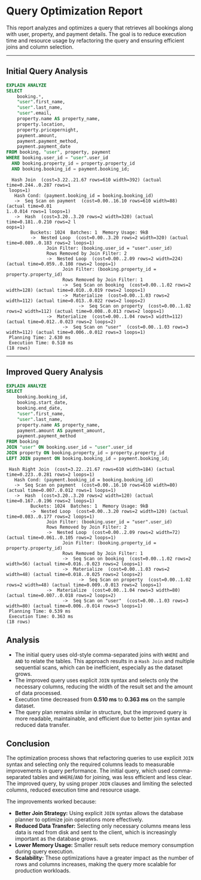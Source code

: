 # Query Optimization Report

This report analyzes and optimizes a query that retrieves all bookings along with user, property, and payment details. The goal is to reduce execution time and resource usage by refactoring the query and ensuring efficient joins and column selection.

---

## Initial Query Analysis

```sql
EXPLAIN ANALYZE
SELECT
    booking.*,
    "user".first_name,
    "user".last_name,
    "user".email,
    property.name AS property_name,
    property.location,
    property.pricepernight,
    payment.amount,
    payment.payment_method,
    payment.payment_date
FROM booking, "user", property, payment
WHERE booking.user_id = "user".user_id
  AND booking.property_id = property.property_id
  AND booking.booking_id = payment.booking_id;
```

```
  Hash Join  (cost=3.22..21.67 rows=610 width=392) (actual time=0.244..0.287 rows=1
 loops=1)
   Hash Cond: (payment.booking_id = booking.booking_id)
   ->  Seq Scan on payment  (cost=0.00..16.10 rows=610 width=88) (actual time=0.01
1..0.014 rows=1 loops=1)
   ->  Hash  (cost=3.20..3.20 rows=2 width=320) (actual time=0.181..0.210 rows=2 l
oops=1)
         Buckets: 1024  Batches: 1  Memory Usage: 9kB
         ->  Nested Loop  (cost=0.00..3.20 rows=2 width=320) (actual time=0.089..0.183 rows=2 loops=1)
               Join Filter: (booking.user_id = "user".user_id)
               Rows Removed by Join Filter: 2
               ->  Nested Loop  (cost=0.00..2.09 rows=2 width=224) (actual time=0.059..0.108 rows=2 loops=1)
                     Join Filter: (booking.property_id = property.property_id)
                     Rows Removed by Join Filter: 1
                     ->  Seq Scan on booking  (cost=0.00..1.02 rows=2 width=128) (actual time=0.010..0.019 rows=2 loops=1)
                     ->  Materialize  (cost=0.00..1.03 rows=2 width=112) (actual time=0.013..0.022 rows=2 loops=2)
                           ->  Seq Scan on property  (cost=0.00..1.02 rows=2 width=112) (actual time=0.008..0.013 rows=2 loops=1)
               ->  Materialize  (cost=0.00..1.04 rows=3 width=112) (actual time=0.012..0.023 rows=2 loops=2)
                     ->  Seq Scan on "user"  (cost=0.00..1.03 rows=3 width=112) (actual time=0.006..0.012 rows=3 loops=1)
 Planning Time: 2.630 ms
 Execution Time: 0.510 ms
(18 rows)
```

---

## Improved Query Analysis

```sql
EXPLAIN ANALYZE
SELECT
    booking.booking_id,
    booking.start_date,
    booking.end_date,
    "user".first_name,
    "user".last_name,
    property.name AS property_name,
    payment.amount AS payment_amount,
    payment.payment_method
FROM booking
JOIN "user" ON booking.user_id = "user".user_id
JOIN property ON booking.property_id = property.property_id
LEFT JOIN payment ON booking.booking_id = payment.booking_id;
```

```
 Hash Right Join  (cost=3.22..21.67 rows=610 width=184) (actual time=0.223..0.281 rows=2 loops=1)
   Hash Cond: (payment.booking_id = booking.booking_id)
   ->  Seq Scan on payment  (cost=0.00..16.10 rows=610 width=80) (actual time=0.007..0.012 rows=1 loops=1)
   ->  Hash  (cost=3.20..3.20 rows=2 width=120) (actual time=0.167..0.196 rows=2 loops=1)
         Buckets: 1024  Batches: 1  Memory Usage: 9kB
         ->  Nested Loop  (cost=0.00..3.20 rows=2 width=120) (actual time=0.083..0.177 rows=2 loops=1)
               Join Filter: (booking.user_id = "user".user_id)
               Rows Removed by Join Filter: 2
               ->  Nested Loop  (cost=0.00..2.09 rows=2 width=72) (actual time=0.061..0.105 rows=2 loops=1)
                     Join Filter: (booking.property_id = property.property_id)
                     Rows Removed by Join Filter: 1
                     ->  Seq Scan on booking  (cost=0.00..1.02 rows=2 width=56) (actual time=0.016..0.023 rows=2 loops=1)
                     ->  Materialize  (cost=0.00..1.03 rows=2 width=48) (actual time=0.018..0.025 rows=2 loops=2)
                           ->  Seq Scan on property  (cost=0.00..1.02 rows=2 width=48) (actual time=0.009..0.013 rows=2 loops=1)
               ->  Materialize  (cost=0.00..1.04 rows=3 width=80) (actual time=0.007..0.018 rows=2 loops=2)
                     ->  Seq Scan on "user"  (cost=0.00..1.03 rows=3 width=80) (actual time=0.006..0.014 rows=3 loops=1)
 Planning Time: 0.539 ms
 Execution Time: 0.363 ms
(18 rows)
```

## Analysis

- The initial query uses old-style comma-separated joins with `WHERE` and `AND` to relate the tables. This approach results in a `Hash Join` and multiple sequential scans, which can be inefficient, especially as the dataset grows.
- The improved query uses explicit `JOIN` syntax and selects only the necessary columns, reducing the width of the result set and the amount of data processed.
- Execution time decreased from **0.510 ms** to **0.363 ms** on the sample dataset.
- The query plan remains similar in structure, but the improved query is more readable, maintainable, and efficient due to better join syntax and reduced data transfer.

## Conclusion

The optimization process shows that refactoring queries to use explicit `JOIN` syntax and selecting only the required columns leads to measurable improvements in query performance. The initial query, which used comma-separated tables and `WHERE`/`AND` for joining, was less efficient and less clear. The improved query, by using proper `JOIN` clauses and limiting the selected columns, reduced execution time and resource usage.

The improvements worked because:
- **Better Join Strategy:** Using explicit `JOIN` syntax allows the database planner to optimize join operations more effectively.
- **Reduced Data Transfer:** Selecting only necessary columns means less data is read from disk and sent to the client, which is increasingly important as the database grows.
- **Lower Memory Usage:** Smaller result sets reduce memory consumption during query execution.
- **Scalability:** These optimizations have a greater impact as the number of rows and columns increases, making the query more scalable for production workloads.
